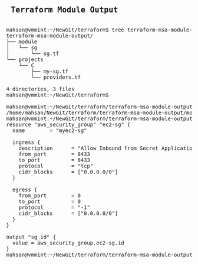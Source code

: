 <pre>
<h2> Terraform Module Output </h2>
mahsan@vmmint:~/NewGit/terraform$ tree terraform-msa-module-output/
terraform-msa-module-output/
├── module
│   └── sg
│       └── sg.tf
└── projects
    └── C
        ├── my-sg.tf
        └── providers.tf

4 directories, 3 files
mahsan@vmmint:~/NewGit/terraform$

mahsan@vmmint:~/NewGit/terraform/terraform-msa-module-output/module/sg$ pwd
/home/mahsan/NewGit/terraform/terraform-msa-module-output/module/sg
mahsan@vmmint:~/NewGit/terraform/terraform-msa-module-output/module/sg$ cat sg.tf 
resource "aws_security_group" "ec2-sg" {
  name        = "myec2-sg"

  ingress {
    description      = "Allow Inbound from Secret Application"
    from_port        = 8433
    to_port          = 8433
    protocol         = "tcp"
    cidr_blocks      = ["0.0.0.0/0"]
  }

  egress {
    from_port        = 0
    to_port          = 0
    protocol         = "-1"
    cidr_blocks      = ["0.0.0.0/0"]
  }
}

output "sg_id" {
  value = aws_security_group.ec2-sg.id
}
mahsan@vmmint:~/NewGit/terraform/terraform-msa-module-output/module/sg$ 





</pre>
